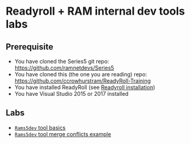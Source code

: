 # Readyroll + RAM internal dev tools labs

## Prerequisite

* You have cloned the Series5 git repo: https://github.com/ramnetdevs/Series5
* You have cloned this (the one you are reading) repo: https://github.com/ccrowhurstram/ReadyRoll-Training
* You have installed ReadyRoll (see [Readyroll installation](../../README.md))
* You have Visual Studio 2015 or 2017 installed

## Labs

* [`Rams5dev` tool basics](RR_Plus_DevTool/basics-example.md)
* [`Rams5dev` tool merge conflicts example](RR_Plus_DevTool/merge-conflicts-example.md)
